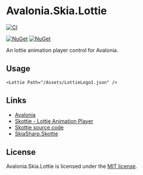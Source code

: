# Avalonia.Skia.Lottie

[![CI](https://github.com/wieslawsoltes/Avalonia.Skia.Lottie/actions/workflows/build.yml/badge.svg)](https://github.com/wieslawsoltes/Avalonia.Skia.Lottie/actions/workflows/build.yml)

[![NuGet](https://img.shields.io/nuget/v/Avalonia.Skia.Lottie.svg)](https://www.nuget.org/packages/Avalonia.Skia.Lottie)
[![NuGet](https://img.shields.io/nuget/dt/Avalonia.Skia.Lottie.svg)](https://www.nuget.org/packages/Avalonia.Skia.Lottie)

An lottie animation player control for Avalonia.

## Usage

```xaml
<Lottie Path="/Assets/LottieLogo1.json" />
```

## Links

- [Avalonia](https://avaloniaui.net/)
- [Skottie - Lottie Animation Player](https://skia.org/docs/user/modules/skottie/)
- [Skottie source code](https://skia.org/docs/user/modules/skottie/)
- [SkiaSharp.Skottie](https://www.nuget.org/packages/SkiaSharp.Skottie)

## License

Avalonia.Skia.Lottie is licensed under the [MIT license](LICENSE.TXT).
